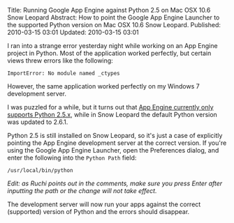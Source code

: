Title: Running Google App Engine against Python 2.5 on Mac OSX 10.6 Snow Leopard
Abstract: How to point the Google App Engine Launcher to the supported Python version on Mac OSX 10.6 Snow Leopard.
Published: 2010-03-15 03:01
Updated: 2010-03-15 03:01

I ran into a strange error yesterday night while working on an App Engine project in Python. Most of the application worked perfectly, but certain views threw errors like the following:

`ImportError: No module named _ctypes`

However, the same application worked perfectly on my Windows 7 development server.

I was puzzled for a while, but it turns out that [App Engine currently only supports Python 2.5.x](http://code.google.com/p/googleappengine/issues/detail?id=757), while in Snow Leopard the default Python version was updated to 2.6.1.

Python 2.5 is still installed on Snow Leopard, so it's just a case of explicitly pointing the App Engine development server at the correct version. If you're using the Google App Engine Launcher, open the Preferences dialog, and enter the following into the `Python Path` field:

`/usr/local/bin/python`

_Edit: as Ruchi points out in the comments, make sure you press Enter after inputting the path or the change will not take effect._

The development server will now run your apps against the correct (supported) version of Python and the errors should disappear.